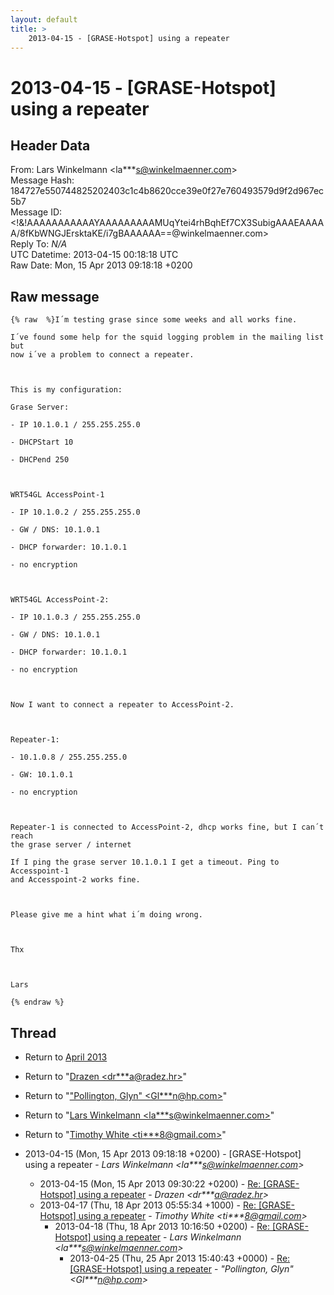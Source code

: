 ```yaml
---
layout: default
title: >
    2013-04-15 - [GRASE-Hotspot] using a repeater
---
```


# 2013-04-15 - [GRASE-Hotspot] using a repeater

## Header Data

From: Lars Winkelmann \<la***s@winkelmaenner.com\><br>
Message Hash: 184727e550744825202403c1c4b8620cce39e0f27e760493579d9f2d967ec5b7<br>
Message ID: \<!&!AAAAAAAAAAAYAAAAAAAAAMUqYtei4rhBqhEf7CX3SubigAAAEAAAAA/8fKbWNGJErsktaKE/i7gBAAAAAA==@winkelmaenner.com\><br>
Reply To: _N/A_<br>
UTC Datetime: 2013-04-15 00:18:18 UTC<br>
Raw Date: Mon, 15 Apr 2013 09:18:18 +0200<br>

## Raw message

```
{% raw  %}I´m testing grase since some weeks and all works fine.

I´ve found some help for the squid logging problem in the mailing list but
now i´ve a problem to connect a repeater.

 

This is my configuration:

Grase Server:

- IP 10.1.0.1 / 255.255.255.0

- DHCPStart 10

- DHCPend 250

 

WRT54GL AccessPoint-1

- IP 10.1.0.2 / 255.255.255.0

- GW / DNS: 10.1.0.1

- DHCP forwarder: 10.1.0.1

- no encryption

 

WRT54GL AccessPoint-2:

- IP 10.1.0.3 / 255.255.255.0

- GW / DNS: 10.1.0.1

- DHCP forwarder: 10.1.0.1

- no encryption

 

Now I want to connect a repeater to AccessPoint-2.

 

Repeater-1:

- 10.1.0.8 / 255.255.255.0

- GW: 10.1.0.1

- no encryption

 

Repeater-1 is connected to AccessPoint-2, dhcp works fine, but I can´t reach
the grase server / internet

If I ping the grase server 10.1.0.1 I get a timeout. Ping to Accesspoint-1
and Accesspoint-2 works fine.

 

Please give me a hint what i´m doing wrong.

 

Thx

 

Lars

{% endraw %}
```

## Thread

+ Return to [April 2013](/archive/2013/04)

+ Return to "[Drazen <dr***a<span>@</span>radez.hr>](/authors/dr___a_at_radez_hr)"
+ Return to "["Pollington, Glyn" <Gl***n<span>@</span>hp.com>](/authors/gl___n_at_hp_com)"
+ Return to "[Lars Winkelmann <la***s<span>@</span>winkelmaenner.com>](/authors/la___s_at_winkelmaenner_com)"
+ Return to "[Timothy White <ti***8<span>@</span>gmail.com>](/authors/ti___8_at_gmail_com)"

+ 2013-04-15 (Mon, 15 Apr 2013 09:18:18 +0200) - [GRASE-Hotspot] using a repeater - _Lars Winkelmann \<la***s@winkelmaenner.com\>_
  + 2013-04-15 (Mon, 15 Apr 2013 09:30:22 +0200) - [Re: [GRASE-Hotspot] using a repeater](/archive/2013/04/63ee6001bebb8b7ccf27bedde1a03b7ec02590434a3acaae11ab25e2c0ed4ac2) - _Drazen \<dr***a@radez.hr\>_
  + 2013-04-17 (Thu, 18 Apr 2013 05:55:34 +1000) - [Re: [GRASE-Hotspot] using a repeater](/archive/2013/04/e6ea03443e53c003a767c4f8141bd7d7510714be419764fe772b01db7fd8e612) - _Timothy White \<ti***8@gmail.com\>_
    + 2013-04-18 (Thu, 18 Apr 2013 10:16:50 +0200) - [Re: [GRASE-Hotspot] using a repeater](/archive/2013/04/e01b8587560e7398c43f892ae176972ff4e94ee398a645a63e478b4b7a89a4fc) - _Lars Winkelmann \<la***s@winkelmaenner.com\>_
      + 2013-04-25 (Thu, 25 Apr 2013 15:40:43 +0000) - [Re: [GRASE-Hotspot] using a repeater](/archive/2013/04/a02fc3e93669a53d86a11f27515dd21909f8154bdaea8f17c691f336d809d9c8) - _"Pollington, Glyn" \<Gl***n@hp.com\>_

